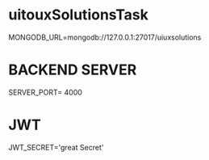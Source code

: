 # uitouxSolutionsTask

<!-- env file requirement -->
MONGODB_URL=mongodb://127.0.0.1:27017/uiuxsolutions

# BACKEND SERVER 
SERVER_PORT= 4000


# JWT
JWT_SECRET='great Secret'